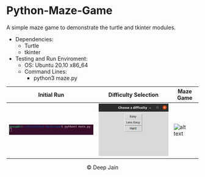 # Python-Maze-Game
A simple maze game to demonstrate the turtle and tkinter modules. 

* Dependencies:  
    * Turtle
    * tkinter
* Testing and Run Enviroment:
    * OS: Ubuntu 20.10 x86_64
    * Command Lines: 
        * python3 maze.py

Initial Run | Difficulty Selection | Maze Game 
------------ | ------------- | -------------
![alt text](https://github.com/deep-jain/Python-Maze-Game/blob/main/commandScreenshot.png) |![alt text](https://github.com/deep-jain/Python-Maze-Game/blob/main/difficultyOutput.png) | ![alt text](https://github.com/deepdatasci/Python-Maze-Game/blob/main/mazeOutput.png)

<p align="center">
    © Deep Jain
</p>
